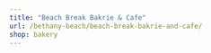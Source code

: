 ```yaml
---
title: "Beach Break Bakrie & Cafe"
url: /bethany-beach/beach-break-bakrie-and-cafe/
shop: bakery
---
```

